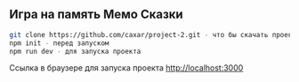 

## Игра на память Мемо Сказки 


```bash
git clone https://github.com/caxar/project-2.git - что бы скачать проект 
npm init - перед запуском 
npm run dev - для запуска проекта

```

Ссылка в браузере для запуска проекта [http://localhost:3000](http://localhost:3000) 

